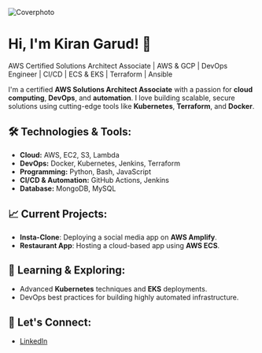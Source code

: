 ![Coverphoto](https://github.com/user-attachments/assets/f52ecf9a-56fe-4d1d-a34e-09ff0f245d82)

# Hi, I'm Kiran Garud! 👋

AWS Certified Solutions Architect Associate | AWS & GCP | DevOps Engineer  | CI/CD | ECS & EKS | Terraform | Ansible

I'm a certified **AWS Solutions Architect Associate** with a passion for **cloud computing**, **DevOps**, and **automation**. I love building scalable, secure solutions using cutting-edge tools like **Kubernetes**, **Terraform**, and **Docker**. 

## 🛠️ Technologies & Tools:
- **Cloud:** AWS, EC2, S3, Lambda
- **DevOps:** Docker, Kubernetes, Jenkins, Terraform
- **Programming:** Python, Bash, JavaScript
- **CI/CD & Automation:** GitHub Actions, Jenkins
- **Database:** MongoDB, MySQL

## 📈 Current Projects:
- **Insta-Clone**: Deploying a social media app on **AWS Amplify**.
- **Restaurant App**: Hosting a cloud-based app using **AWS ECS**.

## 🌱 Learning & Exploring:
- Advanced **Kubernetes** techniques and **EKS** deployments.
- DevOps best practices for building highly automated infrastructure.

## 💬 Let's Connect:
- [LinkedIn](https://www.linkedin.com/in/kiran-garud-ab4674205)
